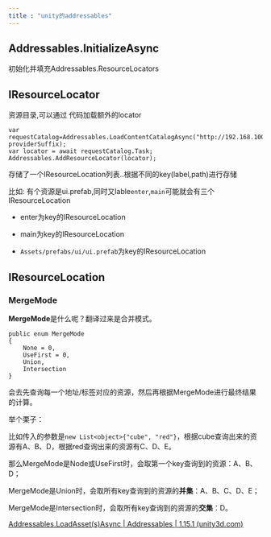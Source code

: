 ```yaml
---
title : "unity的addressables"
---
```


## Addressables.InitializeAsync

初始化并填充Addressables.ResourceLocators

## IResourceLocator

资源目录,可以通过 代码加载额外的locator

```
var  requestCatalog=Addressables.LoadContentCatalogAsync("http://192.168.100.100:51879/catalog_extra.json.json", providerSuffix);
var locator = await requestCatalog.Task;
Addressables.AddResourceLocator(locator);
```

存储了一个IResourceLocation列表..根据不同的key(label,path)进行存储

比如: 有个资源是ui.prefab,同时又lable`enter`,`main`可能就会有三个IResourceLocation

- enter为key的IResourceLocation

- main为key的IResourceLocation

- `Assets/prefabs/ui/ui.prefab`为key的IResourceLocation

## IResourceLocation

### MergeMode

**MergeMode**是什么呢？翻译过来是合并模式。

```text
public enum MergeMode
{
    None = 0,
    UseFirst = 0,
    Union,
    Intersection
}
```

会去先查询每一个地址/标签对应的资源，然后再根据MergeMode进行最终结果的计算。

举个栗子：

比如传入的参数是`new List<object>{"cube", "red"}`，根据cube查询出来的资源有A、B、D，根据red查询出来的资源有C、D、E。

那么MergeMode是Node或UseFirst时，会取第一个key查询到的资源：A、B、D；

MergeMode是Union时，会取所有key查询到的资源的**并集**：A、B、C、D、E；

MergeMode是Intersection时，会取所有key查询到的资源的**交集**：D。

[Addressables.LoadAsset(s)Async | Addressables | 1.15.1 (unity3d.com)](https://docs.unity3d.com/Packages/com.unity.addressables@1.15/manual/LoadingAddressableAssets.html)